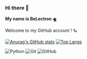 ### Hi there 👋
**My name is BeLectron 🛸**

Welcome to my GitHub account ! 🪐

[![Anurag's GitHub stats](https://github-readme-stats.vercel.app/api?username=BELECTRON13)](https://github.com/BELECTRON13)
[![Top Langs](https://github-readme-stats.vercel.app/api/top-langs/?username=BELECTRON13&layout=donut-vertical)](https://github.com/BELECTRON13)


![Python](https://img.shields.io/badge/-Python-3776AB?style=flat-square&logo=python&logoColor=white)
![Git](https://img.shields.io/badge/-Git-F05032?style=flat-square&logo=git&logoColor=white)
![GitHub](https://img.shields.io/badge/-GitHub-181717?style=flat-square&logo=github)

